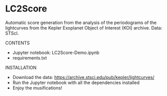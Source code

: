 # LC2Score
Automatic score generation from the analysis of the periodograms of the lightcurves from the Kepler Exoplanet Object of Interest (KOI) archive. Data: STScI.

CONTENTS

- Jupyter notebook: LC2Score-Demo.ipynb
- requirements.txt

INSTALLATION

- Download the data: https://archive.stsci.edu/pub/kepler/lightcurves/
- Run the Jupyter notebook with all the dependencies installed
- Enjoy the musifications!
